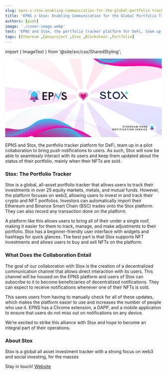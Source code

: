 ```yaml
---
slug: epns-x-stox-enabling-communication-for-the-global-portfolio-tracker
title: 'EPNS x Stox: Enabling Communication for the Global Portfolio Tracker'
authors: [push]
image: './cover-image.webp'
text: "EPNS and Stox, the portfolio tracker platform for DeFi, team up in a pilot collaboration to bring push notifications to users. As such, Stox will now be able to seamlessly interact with its users and keep them updated about the status of their portfolio, mainly when their NFTs are sold."
tags: [Ethereum ,Epnsproject ,Stox ,Blockchain ,Portfolio]
---
```

import { ImageText } from '@site/src/css/SharedStyling';

![Cover Image of EPNS x Stox: Enabling Communication for the Global Portfolio Tracker](./cover-image.webp)
<!--truncate-->

EPNS and Stox, the portfolio tracker platform for DeFi, team up in a pilot collaboration to bring push notifications to users. As such, Stox will now be able to seamlessly interact with its users and keep them updated about the status of their portfolio, mainly when their NFTs are sold.


### Stox: The Portfolio Tracker
Stox is a global, all-asset portfolio tracker that allows users to track their investments in over 25 equity markets, metals, and mutual funds. However, the platform focuses on web3, allowing users to invest in and track their crypto and NFT portfolios. Investors can automatically import their Ethereum and Binance Smart Chain (BSC) trades onto the Stox platform. They can also record any transaction done on the platform.

A platform like this allows users to bring all of their under a single roof, making it easier for them to track, manage, and make adjustments to their portfolio. Stox has a beginner-friendly user interface with widgets and hashtags for quick glances. The best part is that Stox supports NFT investments and allows users to buy and sell NFTs on the platform.

### What Does the Collaboration Entail
The goal of our collaboration with Stox is the creation of a decentralized communication channel that allows direct interaction with its users. This channel will be housed on the EPNS platform and users of Stox can subscribe to it to become beneficiaries of decentralized notifications. They can expect to receive notifications whenever one of their NFTs is sold.

This saves users from having to manually check for all of these updates, which makes the platform easier to use and increases the number of people who use it. EPNS has a Chrome extension, a DAPP, and a mobile application to ensure that users do not miss out on notifications on any device.

We’re excited to strike this alliance with Stox and hope to become an integral part of their operations.

### About Stox
Stox is a global all asset investment tracker with a strong focus on web3 and social investing, for the masses

Stay in touch! [Website](https://www.stox.app/)




